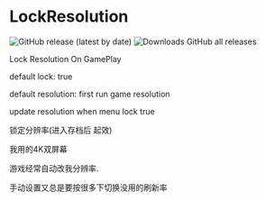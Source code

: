 # LockResolution

![GitHub release (latest by date)](https://img.shields.io/github/v/release/wdghzym/HollowKnight.LockResolution)
![Downloads GitHub all releases](https://img.shields.io/github/downloads/wdghzym/HollowKnight.LockResolution/total)

Lock Resolution On GamePlay

default lock: true

default resolution:  first run game resolution

update resolution when menu lock true




锁定分辨率(进入存档后 起效)

我用的4K双屏幕

游戏经常自动改我分辨率.

手动设置又总是要按很多下切换没用的刷新率
